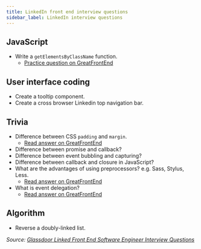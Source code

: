 ```yaml
---
title: LinkedIn front end interview questions
sidebar_label: LinkedIn interview questions
---
```


## JavaScript

- Write a `getElementsByClassName` function.
  - [Practice question on GreatFrontEnd](https://www.greatfrontend.com/questions/javascript/get-elements-by-class-name)

## User interface coding

- Create a tooltip component.
- Create a cross browser Linkedin top navigation bar.

## Trivia

- Difference between CSS `padding` and `margin`.
  - [Read answer on GreatFrontEnd](https://www.greatfrontend.com/questions/quiz/explain-your-understanding-of-the-box-model-and-how-you-would-tell-the-browser-in-css-to-render-your-layout-in-different-box-models)
- Difference between promise and callback?
- Difference between event bubbling and capturing?
- Difference between callback and closure in JavaScript?
- What are the advantages of using preprocessors? e.g. Sass, Stylus, Less.
  - [Read answer on GreatFrontEnd](https://www.greatfrontend.com/questions/quiz/what-are-the-advantages-disadvantages-of-using-css-preprocessors)
- What is event delegation?
  - [Read answer on GreatFrontEnd](https://www.greatfrontend.com/questions/quiz/explain-event-delegation)

## Algorithm

- Reverse a doubly-linked list.

_Source: [Glassdoor Linked Front End Software Engineer Interview Questions](https://www.glassdoor.sg/Interview/LinkedIn-Front-End-Software-Engineer-Interview-Questions-EI_IE34865.0,8_KO9,36.htm)_
